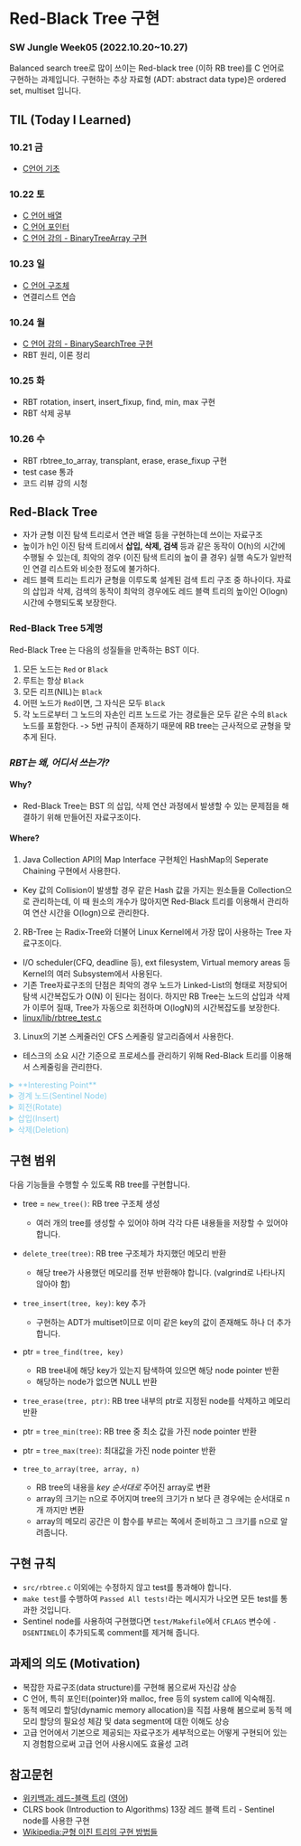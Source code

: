 # Red-Black Tree 구현
### SW Jungle Week05 (2022.10.20~10.27)
Balanced search tree로 많이 쓰이는 Red-black tree (이하 RB tree)를 C 언어로 구현하는 과제입니다.
구현하는 추상 자료형 (ADT: abstract data type)은 ordered set, multiset 입니다.

## TIL (Today I Learned)
### 10.21 금

- [C언어 기초](https://bo5mi.tistory.com/152)

### 10.22 토

- [C 언어 배열](https://bo5mi.tistory.com/154)
- [C 언어 포인터](https://bo5mi.tistory.com/155)
- [C 언어 강의 - BinaryTreeArray 구현](https://github.com/choidabom/rbtree-lab/tree/main/BinaryTree)

### 10.23 일

- [C 언어 구조체](https://bo5mi.tistory.com/156)
- 연결리스트 연습

### 10.24 월
- [C 언어 강의 - BinarySearchTree 구현](https://github.com/choidabom/rbtree-lab/tree/main/BinarySearchTree)
- RBT 원리, 이론 정리

### 10.25 화
- RBT rotation, insert, insert_fixup, find, min, max 구현
- RBT 삭제 공부

### 10.26 수
- RBT rbtree_to_array, transplant, erase, erase_fixup 구현
- test case 통과 
- 코드 리뷰 강의 시청

## Red-Black Tree

- 자가 균형 이진 탐색 트리로서 연관 배열 등을 구현하는데 쓰이는 자료구조
- 높이가 h인 이진 탐색 트리에서 **삽입, 삭제, 검색** 등과 같은 동작이 O(h)의 시간에 수행될 수 있는데, 최악의 경우 (이진 탐색 트리의 높이 클 경우) 실행 속도가 일반적인 연결 리스트와 비슷한 정도에 불가하다.
- 레드 블랙 트리는 트리가 균형을 이루도록 설계된 검색 트리 구조 중 하나이다. 자료의 삽입과 삭제, 검색의 동작이 최악의 경우에도 레드 블랙 트리의 높이인 O(logn) 시간에 수행되도록 보장한다. 

### Red-Black Tree 5계명

Red-Black Tree 는 다음의 성질들을 만족하는 BST 이다.

1.  모든 노드는 `Red` or `Black`
2.  루트는 항상 `Black`
3.  모든 리프(NIL)는 `Black`
4.  어떤 노드가 `Red`이면, 그 자식은 모두 `Black`
5.  각 노드로부터 그 노드의 자손인 리프 노드로 가는 경로들은 모두 같은 수의 `Black`노드를 포함한다. 
  -> 5번 규칙이 존재하기 때문에 RB tree는 근사적으로 균형을 맞추게 된다. 

### _RBT는 왜, 어디서 쓰는가?_

#### Why?
- Red-Black Tree는 BST 의 삽입, 삭제 연산 과정에서 발생할 수 있는 문제점을 해결하기 위해 만들어진 자료구조이다.

#### Where?
1. Java Collection API의 Map Interface 구현체인 HashMap의 Seperate Chaining 구현에서 사용한다.
  - Key 값의 Collision이 발생할 경우 같은 Hash 값을 가지는 원소들을 Collection으로 관리하는데, 이 때 원소의 개수가 많아지면 Red-Black 트리를 이용해서 관리하여 연산 시간을 O(logn)으로 관리한다.

2. RB-Tree 는 Radix-Tree와 더불어 Linux Kernel에서 가장 많이 사용하는 Tree 자료구조이다.
  - I/O scheduler(CFQ, deadline 등), ext filesystem, Virtual memory areas 등 Kernel의 여러 Subsystem에서 사용된다. 
  - 기존 Tree자료구조의 단점은 최악의 경우 노드가 Linked-List의 형태로 저장되어 탐색 시간복잡도가 O(N) 이 된다는 점이다. 하지만 RB Tree는 노드의 삽입과 삭제가 이루어 질때, Tree가 자동으로 회전하며 O(logN)의 시간복잡도를 보장한다.
  - [linux/lib/rbtree_test.c](https://github.com/torvalds/linux/blob/master/lib/rbtree_test.c)

3. Linux의 기본 스케줄러인 CFS 스케줄링 알고리즘에서 사용한다.
  - 테스크의 소요 시간 기준으로 프로세스를 관리하기 위해 Red-Black 트리를 이용해서 스케줄링을 관리한다. 


<details><summary style="color:skyblue">**Interesting Point**</summary>

[과제에서 주어진 rbtree.h 내의 node_t 구조체 선언]
```c
typedef struct node_t {
  color_t color;
  key_t key;
  struct node_t *parent, *left, *right;
} node_t;
```
[Linux Kernel RB Tree 구조체 선언]
```c
struct rb_node {  
	unsigned long  __rb_parent_color; /* rb parent and color */  
	struct rb_node *rb_right;  
	struct rb_node *rb_left;  
} __attribute__((aligned(sizeof(long))));
```
#### Q. 왜 Linux Kernel RB Tree 구조체 선언에서는 parent와 color가 한 자료형으로 선언되었는가?
#### A. 결론적으론 메모리 공간의 낭비를 줄이기 위해 

- `__rb_parent_color`에는 부모 노드의 주소값이 long으로 형변환되어 저장된다. 
- **주소는 4 혹은 8의 배수로 증가**하기 때문에 하위 2~3비트는 사용되지 않는다.
  -  8(10) ->  1000(2)
  - 16(10) -> 10000(2) 
  - 24(10) -> 11000(2)
  - 8의 배수를 확인해봤을 때, 하위 2~3비트가 사용되지 않는 것을 확인할 수 있다. 컴퓨터는 다 알고 있다..!
- **즉, rb_node에서는 이 사용하지 않는 비트를 색 지정을 사용하여 추가 변수를 사용하지 않아 메모리 공간을 절약할 수 있다.**
- `rb_parent_color` 멤버 변수를 통해 부모 노드 주소와 본인 노드 색 두 가지를 동시에 가질 수 있다. 
- `__rb_parent_color` 변수의 더 정확한 의미는 rb parent and color이다.

- 과거 Linux Kernel 2.4.31의 rb_node 구조체 과거에는 rb_parent와 rb_color가 독립적인 변수로 존재하는것을 알 수 있다. 상대적으로 메모리 공간이 더 낭비 되었을 것임을 확인할 수 있다. 
```c
typedef struct rb_node_s
{
        struct rb_node_s * rb_parent;
        int rb_color;
#define RB_RED          0
#define RB_BLACK        1
        struct rb_node_s * rb_right;
        struct rb_node_s * rb_left;
}
rb_node_t;
```

</details>




<details><summary style="color:skyblue">경계 노드(Sentinel Node)</summary>

- 한계 조건을 다루기 편리하도록 트리의 경계 노드를 만들어준다.
- 루트의 부모와 모든 리프 노드는 NIL 노드여야 하고, 모든 리프 노드는 **Black**이어야 한다.

</details>

<details><summary style="color:skyblue">회전(Rotate)</summary>

- RB tree 삽입(insert), 삭제(delete) 연산 과정에서 트리가 수정되기 때문에 RB tree의 특성을 위반할 수 있다. 이런 특성을 복구해주기 위해서 트리 내의 일부 노드들의 색깔과 포인터를 변경해야 한다.

</details>

<details><summary style="color:skyblue">삽입(Insert)</summary>

우선 BST 의 특성을 유지하면서 노드를 삽입을 한다. 그리고 삽입된 노드의 색깔을 **RED 로** 지정한다. Red 로 지정하는 이유는 Black-Height 변경을 최소화하기 위함이다. 삽입 결과 RBT 의 특성 위배(violation)시 노드의 색깔을 조정하고, Black-Height 가 위배되었다면 rotation 을 통해 height 를 조정한다. 이러한 과정을 통해 RBT 의 동일한 height 에 존재하는 internal node 들의 Black-height 가 같아지게 되고 최소 경로와 최대 경로의 크기 비율이 2 미만으로 유지된다.

</details>

<details><summary style="color:skyblue">삭제(Deletion)</summary>

삭제도 삽입과 마찬가지로 BST 의 특성을 유지하면서 해당 노드를 삭제한다. 삭제될 노드의 child 의 개수에 따라 rotation 방법이 달라지게 된다. 그리고 만약 지워진 노드의 색깔이 Black 이라면 Black-Height 가 1 감소한 경로에 black node 가 1 개 추가되도록 rotation 하고 노드의 색깔을 조정한다. 지워진 노드의 색깔이 red 라면 Violation 이 발생하지 않으므로 RBT 가 그대로 유지된다.

</details>

## 구현 범위
다음 기능들을 수행할 수 있도록 RB tree를 구현합니다.

- tree = `new_tree()`: RB tree 구조체 생성
  - 여러 개의 tree를 생성할 수 있어야 하며 각각 다른 내용들을 저장할 수 있어야 합니다.
- `delete_tree(tree)`: RB tree 구조체가 차지했던 메모리 반환
  - 해당 tree가 사용했던 메모리를 전부 반환해야 합니다. (valgrind로 나타나지 않아야 함)

- `tree_insert(tree, key)`: key 추가
  - 구현하는 ADT가 multiset이므로 이미 같은 key의 값이 존재해도 하나 더 추가 합니다.
- ptr = `tree_find(tree, key)`
  - RB tree내에 해당 key가 있는지 탐색하여 있으면 해당 node pointer 반환
  - 해당하는 node가 없으면 NULL 반환
- `tree_erase(tree, ptr)`: RB tree 내부의 ptr로 지정된 node를 삭제하고 메모리 반환
- ptr = `tree_min(tree)`: RB tree 중 최소 값을 가진 node pointer 반환
- ptr = `tree_max(tree)`: 최대값을 가진 node pointer 반환

- `tree_to_array(tree, array, n)`
  - RB tree의 내용을 *key 순서대로* 주어진 array로 변환
  - array의 크기는 n으로 주어지며 tree의 크기가 n 보다 큰 경우에는 순서대로 n개 까지만 변환
  - array의 메모리 공간은 이 함수를 부르는 쪽에서 준비하고 그 크기를 n으로 알려줍니다.

## 구현 규칙
- `src/rbtree.c` 이외에는 수정하지 않고 test를 통과해야 합니다.
- `make test`를 수행하여 `Passed All tests!`라는 메시지가 나오면 모든 test를 통과한 것입니다.
- Sentinel node를 사용하여 구현했다면 `test/Makefile`에서 `CFLAGS` 변수에 `-DSENTINEL`이 추가되도록 comment를 제거해 줍니다.

## 과제의 의도 (Motivation)

- 복잡한 자료구조(data structure)를 구현해 봄으로써 자신감 상승
- C 언어, 특히 포인터(pointer)와 malloc, free 등의 system call에 익숙해짐.
- 동적 메모리 할당(dynamic memory allocation)을 직접 사용해 봄으로써 동적 메모리 할당의 필요성 체감 및 data segment에 대한 이해도 상승
- 고급 언어에서 기본으로 제공되는 자료구조가 세부적으로는 어떻게 구현되어 있는지 경험함으로써 고급 언어 사용시에도 효율성 고려

## 참고문헌
- [위키백과: 레드-블랙 트리](https://ko.wikipedia.org/wiki/%EB%A0%88%EB%93%9C-%EB%B8%94%EB%9E%99_%ED%8A%B8%EB%A6%AC)
([영어](https://en.wikipedia.org/wiki/Red%E2%80%93black_tree))
- CLRS book (Introduction to Algorithms) 13장 레드 블랙 트리 - Sentinel node를 사용한 구현
- [Wikipedia:균형 이진 트리의 구현 방법들](https://en.wikipedia.org/wiki/Self-balancing_binary_search_tree#Implementations)
